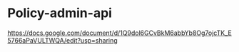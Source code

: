 # Policy-admin-api 
https://docs.google.com/document/d/1Q9dol6GCvBkM6abbYb8Og7ojcTK_E5766aPaVULTWQA/edit?usp=sharing
